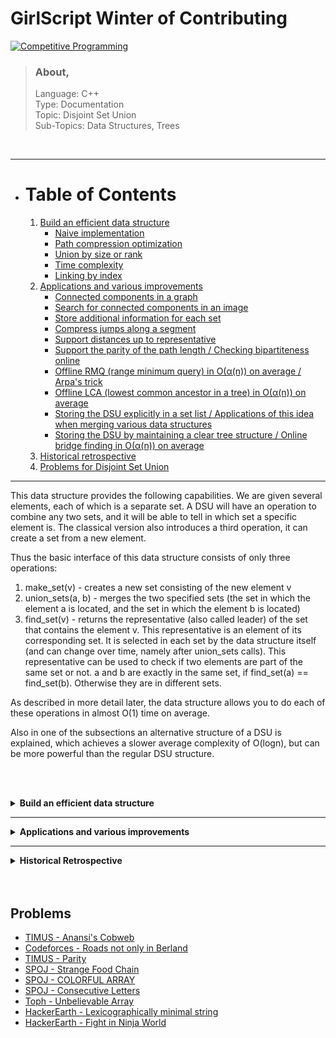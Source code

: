 # GirlScript Winter of Contributing

[![Competitive Programming](https://img.shields.io/badge/Competitive%20Programming-Data%20Structures%20--%20Trees-orange?style=for-the-badge&logo=github)](https://github.com/girlscript/winter-of-contributing/blob/main/Competitive_Programming/Union%20Find/Disjoint_Set_Union.md)

>### About, 
> Language: C++ <br>
> Type: Documentation <br>
> Topic: Disjoint Set Union <br>
> Sub-Topics: Data Structures, Trees <br>

<br>
<hr>

- # Table of Contents
    1. [Build an efficient data structure](#build-an-efficient-data-structure)
        - [Naive implementation](#naive-implementation)
        - [Path compression optimization](#path-compression-optimization)
        - [Union by size or rank](#union-by-size-or-rank)
        - [Time complexity](#time-complexity)
        - [Linking by index](#linking-by-index)
    2. [Applications and various improvements](#applications-and-various-improvements)
        - [Connected components in a graph](#connected-components-in-a-graph)
        - [Search for connected components in an image](#search-for-connected-components-in-an-image)
        - [Store additional information for each set](#store-additional-information-for-each-set)
        - [Compress jumps along a segment](#compress-jumps-along-a-segment)
        - [Support distances up to representative](#support-distances-up-to-representative)
        - [Support the parity of the path length / Checking bipartiteness online](#support-the-parity-of-the-path)
        - [Offline RMQ (range minimum query) in O(α(n)) on average / Arpa's trick](#arpa-trick)
        - [Offline LCA (lowest common ancestor in a tree) in O(α(n)) on average](#offline-lowest-common-ancestor-in-a-tree)
        - [Storing the DSU explicitly in a set list / Applications of this idea when merging various data structures](#storing-the-dsu-explicitly-in-a-set-list)
        - [Storing the DSU by maintaining a clear tree structure / Online bridge finding in O(α(n)) on average](#storing-the-dsu-by-maintaining-a-clear-tree-structure)
    3. [Historical retrospective](#historical-retrospective)
    4. [Problems for Disjoint Set Union](#problems)

<hr>



This data structure provides the following capabilities. We are given several elements, each of which is a separate set. A DSU will have an operation to combine any two sets, and it will be able to tell in which set a specific element is. The classical version also introduces a third operation, it can create a set from a new element.

Thus the basic interface of this data structure consists of only three operations:

1. make_set(v) - creates a new set consisting of the new element v
2. union_sets(a, b) - merges the two specified sets (the set in which the element a is located, and the set in which the element b is located)
3. find_set(v) - returns the representative (also called leader) of the set that contains the element v. This representative is an element of its corresponding set. It is selected in each set by the data structure itself (and can change over time, namely after union_sets calls). This representative can be used to check if two elements are part of the same set or not. a and b are exactly in the same set, if find_set(a) == find_set(b). Otherwise they are in different sets.

As described in more detail later, the data structure allows you to do each of these operations in almost O(1) time on average.

Also in one of the subsections an alternative structure of a DSU is explained, which achieves a slower average complexity of O(logn), but can be more powerful than the regular DSU structure.

<br><br>
<details>
    <summary><b>Build an efficient data structure</b></summary><br><br>
    
We will store the sets in the form of trees: each tree will correspond to one set. And the root of the tree will be the representative/leader of the set.

In the following image you can see the representation of such trees.

Example-image of the set representation with trees

In the beginning, every element starts as a single set, therefore each vertex is its own tree. Then we combine the set containing the element 1 and the set containing the element 2. Then we combine the set containing the element 3 and the set containing the element 4. And in the last step, we combine the set containing the element 1 and the set containing the element 3.

For the implementation this means that we will have to maintain an array parent that stores a reference to its immediate ancestor in the tree.

- ### Naive implementation
  We can already write the first implementation of the Disjoint Set Union data structure. It will be pretty inefficient at first, but later we can improve it using two optimizations, so that it will take nearly constant time for each function call.

  As we said, all the information about the sets of elements will be kept in an array parent.

  To create a new set (operation make_set(v)), we simply create a tree with root in the vertex v, meaning that it is its own ancestor.

  To combine two sets (operation union_sets(a, b)), we first find the representative of the set in which a is located, and the representative of the set in which b is located. If the representatives are identical, that we have nothing to do, the sets are already merged. Otherwise, we can simply specify that one of the representatives is the parent of the other representative - thereby combining the two trees.

  Finally the implementation of the find representative function (operation find_set(v)): we simply climb the ancestors of the vertex v until we reach the root, i.e. a vertex such that the reference to the ancestor leads to itself. This operation is easily implemented recursively.

  ```cpp
  void make_set(int v) {
      parent[v] = v;
  }

  int find_set(int v) {
      if (v == parent[v])
          return v;
      return find_set(parent[v]);
  }

  void union_sets(int a, int b) {
      a = find_set(a);
      b = find_set(b);
      if (a != b)
          parent[b] = a;
  }
  ```

  However this implementation is inefficient. It is easy to construct an example, so that the trees degenerate into long chains. In that case each call find_set(v) can take O(n) time.

  This is far away from the complexity that we want to have (nearly constant time). Therefore we will consider two optimizations that will allow to significantly accelerate the work.

- ### Path compression optimization
  This optimization is designed for speeding up find_set.

  If we call find_set(v) for some vertex v, we actually find the representative p for all vertices that we visit on the path between v and the actual representative p. The trick is to make the paths for all those nodes shorter, by setting the parent of each visited vertex directly to p.

  You can see the operation in the following image. On the left there is a tree, and on the right side there is the compressed tree after calling find_set(7), which shortens the paths for the visited nodes 7, 5, 3 and 2.

  Path compression of call find_set(7)

  The new implementation of find_set is as follows:

  ```cpp
  int find_set(int v) {
      if (v == parent[v])
          return v;
      return parent[v] = find_set(parent[v]);
  }
  ```

  The simple implementation does what was intended: first find the representative of the set (root vertex), and then in the process of stack unwinding the visited nodes are attached directly to the representative.

  This simple modification of the operation already achieves the time complexity O(logn) per call on average (here without proof). There is a second modification, that will make it even faster.

- ### Union by size or rank
  In this optimization we will change the union_set operation. To be precise, we will change which tree gets attached to the other one. In the naive implementation the second tree always got attached to the first one. In practice that can lead to trees containing chains of length O(n). With this optimization we will avoid this by choosing very carefully which tree gets attached.

  There are many possible heuristics that can be used. Most popular are the following two approaches: In the first approach we use the size of the trees as rank, and in the second one we use the depth of the tree (more precisely, the upper bound on the tree depth, because the depth will get smaller when applying path compression).

  In both approaches the essence of the optimization is the same: we attach the tree with the lower rank to the one with the bigger rank.

  Here is the implementation of union by size:
  ```cpp
  void make_set(int v) {
      parent[v] = v;
      size[v] = 1;
  }

  void union_sets(int a, int b) {
      a = find_set(a);
      b = find_set(b);
      if (a != b) {
          if (size[a] < size[b])
              swap(a, b);
          parent[b] = a;
          size[a] += size[b];
      }
  }
  ```

  And here is the implementation of union by rank based on the depth of the trees:
  ```cpp
  void make_set(int v) {
      parent[v] = v;
      rank[v] = 0;
  }

  void union_sets(int a, int b) {
      a = find_set(a);
      b = find_set(b);
      if (a != b) {
          if (rank[a] < rank[b])
              swap(a, b);
          parent[b] = a;
          if (rank[a] == rank[b])
              rank[a]++;
      }
  }
  ```
  Both optimizations are equivalent in terms of time and space complexity. So in practice you can use any of them.

- ### Time complexity
  As mentioned before, if we combine both optimizations - path compression with union by size / rank - we will reach nearly constant time queries. It turns out, that the final amortized time complexity is O(α(n)), where α(n) is the inverse Ackermann function, which grows very slowly. In fact it grows so slowly, that it doesn't exceed 4 for all reasonable n (approximately n<10600).

  Amortized complexity is the total time per operation, evaluated over a sequence of multiple operations. The idea is to guarantee the total time of the entire sequence, while allowing single operations to be much slower then the amortized time. E.g. in our case a single call might take O(logn) in the worst case, but if we do m such calls back to back we will end up with an average time of O(α(n)).

  We will also not present a proof for this time complexity, since it is quite long and complicated.

  Also, it's worth mentioning that DSU with union by size / rank, but without path compression works in O(logn) time per query.

- ### Linking by index
  Both union by rank and union by size require that you store additional data for each set, and maintain these values during each union operation. There exist also a randomized algorithm, that simplifies the union operation a little bit: linking by index.

  We assign each set a random value called the index, and we attach the set with the smaller index to the one with the larger one. It is likely that a bigger set will have a bigger index than the smaller set, therefore this operation is closely related to union by size. In fact it can be proven, that this operation has the same time complexity as union by size. However in practice it is slightly slower than union by size.

  You can find a proof of the complexity and even more union techniques here.
  ```cpp
  void make_set(int v) {
      parent[v] = v;
      index[v] = rand();
  }

  void union_sets(int a, int b) {
      a = find_set(a);
      b = find_set(b);
      if (a != b) {
          if (index[a] < index[b])
              swap(a, b);
          parent[b] = a;
      }
  }
  ```
  It's a common misconception that just flipping a coin, to decide which set we attach to the other, has the same complexity. However that's not true. The paper linked above conjectures that coin-flip linking combined with path compression has complexity Ω(nlognloglogn). And in benchmarks it performs a lot worse than union by size/rank or linking by index.
  ```cpp
  void union_sets(int a, int b) {
      a = find_set(a);
      b = find_set(b);
      if (a != b) {
          if (rand() % 2)
              swap(a, b);
          parent[b] = a;
      }
  }
  ```

</details>
<hr>
<details>
  <summary><b>Applications and various improvements</b></summary><br><br>
          
In this section we consider several applications of the data structure, both the trivial uses and some improvements to the data structure.

- ### Connected components in a graph
  This is one of the obvious applications of DSU.

  Formally the problem is defined in the following way: Initially we have an empty graph. We have to add vertices and undirected edges, and answer queries of the form (a,b) - "are the vertices a and b in the same connected component of the graph?"

  Here we can directly apply the data structure, and get a solution that handles an addition of a vertex or an edge and a query in nearly constant time on average.

  This application is quite important, because nearly the same problem appears in Kruskal's algorithm for finding a minimum spanning tree. Using DSU we can improve the O(mlogn+n2) complexity to O(mlogn).

- ### Search for connected components in an image
  One of the applications of DSU is the following task: there is an image of n×m pixels. Originally all are white, but then a few black pixels are drawn. You want to determine the size of each white connected component in the final image.

  For the solution we simply iterate over all white pixels in the image, for each cell iterate over its four neighbors, and if the neighbor is white call union_sets. Thus we will have a DSU with nm nodes corresponding to image pixels. The resulting trees in the DSU are the desired connected components.

  The problem can also be solved by DFS or BFS, but the method described here has an advantage: it can process the matrix row by row (i.e. to process a row we only need the previous and the current row, and only need a DSU built for the elements of one row) in O(min(n,m)) memory.

- ### Store additional information for each set
  DSU allows you to easily store additional information in the sets.

  A simple example is the size of the sets: storing the sizes was already described in the Union by size section (the information was stored by the current representative of the set).

  In the same way - by storing it at the representative nodes - you can also store any other information about the sets.

- ### Compress jumps along a segment
  One common application of the DSU is the following: There is a set of vertices, and each vertex has an outgoing edge to another vertex. With DSU you can find the end point, to which we get after following all edges from a given starting point, in almost constant time.

  A good example of this application is the problem of painting subarrays. We have a segment of length L, each element initially has the color 0. We have to repaint the subarray [l,r] with the color c for each query (l,r,c). At the end we want to find the final color of each cell. We assume that we know all the queries in advance, i.e. the task is offline.

  For the solution we can make a DSU, which for each cell stores a link to the next unpainted cell. Thus initially each cell points to itself. After painting one requested repaint of a segment, all cells from that segment will point to the cell after the segment.

  Now to solve this problem, we consider the queries in the reverse order: from last to first. This way when we execute a query, we only have to paint exactly the unpainted cells in the subarray [l,r]. All other cells already contain their final color. To quickly iterate over all unpainted cells, we use the DSU. We find the left-most unpainted cell inside of a segment, repaint it, and with the pointer we move to the next empty cell to the right.

  Here we can use the DSU with path compression, but we cannot use union by rank / size (because it is important who becomes the leader after the merge). Therefore the complexity will be O(logn) per union (which is also quite fast).

  Implementation:
  ```cpp
  for (int i = 0; i <= L; i++) {
      make_set(i);
  }

  for (int i = m-1; i >= 0; i--) {
      int l = query[i].l;
      int r = query[i].r;
      int c = query[i].c;
      for (int v = find_set(l); v <= r; v = find_set(v)) {
          answer[v] = c;
          parent[v] = v + 1;
      }
  }
  ```
  There is one optimization: We can use union by rank, if we store the next unpainted cell in an additional array end[]. Then we can merge two sets into one ranked according to their heuristics, and we obtain the solution in O(α(n)).

- ### Support distances up to representative
  Sometimes in specific applications of the DSU you need to maintain the distance between a vertex and the representative of its set (i.e. the path length in the tree from the current node to the root of the tree).

  If we don't use path compression, the distance is just the number of recursive calls. But this will be inefficient.

  However it is possible to do path compression, if we store the distance to the parent as additional information for each node.

  In the implementation it is convenient to use an array of pairs for parent[] and the function find_set now returns two numbers: the representative of the set, and the distance to it.
  ```cpp
  void make_set(int v) {
      parent[v] = make_pair(v, 0);
      rank[v] = 0;
  }

  pair<int, int> find_set(int v) {
      if (v != parent[v].first) {
          int len = parent[v].second;
          parent[v] = find_set(parent[v].first);
          parent[v].second += len;
      }
      return parent[v];
  }

  void union_sets(int a, int b) {
      a = find_set(a).first;
      b = find_set(b).first;
      if (a != b) {
          if (rank[a] < rank[b])
              swap(a, b);
          parent[b] = make_pair(a, 1);
          if (rank[a] == rank[b])
              rank[a]++;
      }
  }
  ```

- ### Support the parity of the path length
  In the same way as computing the path length to the leader, it is possible to maintain the parity of the length of the path before him. Why is this application in a separate paragraph?

  The unusual requirement of storing the parity of the path comes up in the following task: initially we are given an empty graph, it can be added edges, and we have to answer queries of the form "is the connected component containing this vertex bipartite?".

  To solve this problem, we make a DSU for storing of the components and store the parity of the path up to the representative for each vertex. Thus we can quickly check if adding an edge leads to a violation of the bipartiteness or not: namely if the ends of the edge lie in the same connected component and have the same parity length to the leader, then adding this edge will produce a cycle of odd length, and the component will lose the bipartiteness property.

  The only difficulty that we face is to compute the parity in the union_find method.

  If we add an edge (a,b) that connects two connected components into one, then when you attach one tree to another we need to adjust the parity.

  Let's derive a formula, which computes the parity issued to the leader of the set that will get attached to another set. Let x be the parity of the path length from vertex a up to its leader A, and y as the parity of the path length from vertex b up to its leader B, and t the desired parity that we have to assign to B after the merge. The path contains the of the three parts: from B to b, from b to a, which is connected by one edge and therefore has parity 1, and from a to A. Therefore we receive the formula (⊕ denotes the XOR operation):

  t=x⊕y⊕1
  Thus regardless of how many joins we perform, the parity of the edges is carried from on leader to another.

  We give the implementation of the DSU that supports parity. As in the previous section we use a pair to store the ancestor and the parity. In addition for each set we store in the array bipartite[] whether it is still bipartite or not.
  ```cpp
  void make_set(int v) {
      parent[v] = make_pair(v, 0);
      rank[v] = 0;
      bipartite[v] = true;
  }

  pair<int, int> find_set(int v) {
      if (v != parent[v].first) {
          int parity = parent[v].second;
          parent[v] = find_set(parent[v].first);
          parent[v].second ^= parity;
      }
      return parent[v];
  }

  void add_edge(int a, int b) {
      pair<int, int> pa = find_set(a);
      a = pa.first;
      int x = pa.second;

      pair<int, int> pb = find_set(b);
      b = pb.first;
      int y = pb.second;

      if (a == b) {
          if (x == y)
              bipartite[a] = false;
      } else {
          if (rank[a] < rank[b])
              swap (a, b);
          parent[b] = make_pair(a, x^y^1);
          bipartite[a] &= bipartite[b];
          if (rank[a] == rank[b])
              ++rank[a];
      }
  }

  bool is_bipartite(int v) {
      return bipartite[find_set(v).first];
  }
  ```

- ### Arpa Trick
  We are given an array a[] and we have to compute some minima in given segments of the array.

  The idea to solve this problem with DSU is the following: We will iterate over the array and when we are at the ith element we will answer all queries (L, R) with R == i. To do this efficiently we will keep a DSU using the first i elements with the following structure: the parent of an element is the next smaller element to the right of it. Then using this structure the answer to a query will be the a[find_set(L)], the smallest number to the right of L.

  This approach obviously only works offline, i.e. if we know all queries beforehand.

  It is easy to see that we can apply path compression. And we can also use Union by rank, if we store the actual leader in an separate array.
  ```cpp
  struct Query {
      int L, R, idx;
  };

  vector<int> answer;
  vector<vector<Query>> container;
  container[i] contains all queries with R == i.

  stack<int> s;
  for (int i = 0; i < n; i++) {
      while (!s.empty() && a[s.top()] > a[i]) {
          parent[s.top()] = i;
          s.pop();
      }
      s.push(i);
      for (Query q : container[i]) {
          answer[q.idx] = a[find_set(q.L)];
      }
  }
  ```
  Nowadays this algorithm is known as Arpa's trick. It is named after AmirReza Poorakhavan, who independently discovered and popularized this technique. Although this algorithm existed already before his discovery.

- ### Offline Lowest Common Ancestor in a Tree
  The algorithm for finding the LCA is discussed in the article Lowest Common Ancestor - Tarjan's off-line algorithm. This algorithm compares favorable with other algorithms for finding the LCA due to its simplicity (especially compared to an optimal algorithm like the one from Farach-Colton and Bender).

-  ### Storing the DSU explicitly in a set list
  One of the alternative ways of storing the DSU is the preservation of each set in the form of an explicitly stored list of its elements. At the same time each element also stores the reference to the representative of his set.

  At first glance this looks like an inefficient data structure: by combining two sets we will have to add one list to the end of another and have to update the leadership in all elements of one of the lists.

  However it turns out, the use of a weighting heuristic (similar to Union by size) can significantly reduce the asymptotic complexity: O(m+nlogn) to perform m queries on the n elements.

  Under weighting heuristic we mean, that we will always add the smaller of the two sets to the bigger set. Adding one set to another is easy to implement in union_sets and will take time proportional to the size of the added set. And the search for the leader in find_set will take O(1) with this method of storing.

  Let us prove the time complexity O(m+nlogn) for the execution of m queries. We will fix an arbitrary element x and count how often it was touched in the merge operation union_sets. When the element x gets touched the first time, the size of the new set will be at least 2. When it gets touched the second time, the resulting set will have size of at least 4, because the smaller set gets added to the bigger one. And so on. This means, that x can only be moved in at most logn merge operations. Thus the sum over all vertices gives O(nlogn) plus O(1) for each request.

  Here is an implementation:
  ```cpp
  vector<int> lst[MAXN];
  int parent[MAXN];

  void make_set(int v) {
      lst[v] = vector<int>(1, v);
      parent[v] = v;
  }

  int find_set(int v) {
      return parent[v];
  }

  void union_sets(int a, int b) {
      a = find_set(a);
      b = find_set(b);
      if (a != b) {
          if (lst[a].size() < lst[b].size())
              swap(a, b);
          while (!lst[b].empty()) {
              int v = lst[b].back();
              lst[b].pop_back();
              parent[v] = a;
              lst[a].push_back (v);
          }
      }
  }
  ```
  This idea of adding the smaller part to a bigger part can also be used in a lot of solutions that have nothing to do with DSU.

  For example consider the following problem: we are given a tree, each leaf has a number assigned (same number can appear multiple times on different leaves). We want to compute the number of different numbers in the subtree for every node of the tree.

  Applying to this task the same idea it is possible to obtain this solution: we can implement a DFS, which will return a pointer to a set of integers - the list of numbers in that subtree. Then to get the answer for the current node (unless of course it is a leaf), we call DFS for all children of that node, and merge all the received sets together. The size of the resulting set will be the answer for the current node. To efficiently combine multiple sets we just apply the above-described recipe: we merge the sets by simply adding smaller ones to larger. In the end we get a O(nlog2n) solution, because one number will only added to a set at most O(logn) times.

- ### Storing the DSU by maintaining a clear tree structure
  One of the most powerful applications of DSU is that it allows you to store both as compressed and uncompressed trees. The compressed form can be used for merging of trees and for the verification if two vertices are in the same tree, and the uncompressed form can be used - for example - to search for paths between two given vertices, or other traversals of the tree structure.

  In the implementation this means that in addition to the compressed ancestor array parent[] we will need to keep the array of uncompressed ancestors real_parent[]. It is trivial that maintaining this additional array will not worsen the complexity: changes in it only occur when we merge two trees, and only in one element.

  On the other hand when applied in practice, we often need to connect trees using a specified edge other that using the two root nodes. This means that we have no other choice but to re-root one of the trees (make the ends of the edge the new root of the tree).

  At first glance it seems that this re-rooting is very costly and will greatly worsen the time complexity. Indeed, for rooting a tree at vertex v we must go from the vertex to the old root and change directions in parent[] and real_parent[] for all nodes on that path.

  However in reality it isn't so bad, we can just re-root the smaller of the two trees similar to the ideas in the previous sections, and get O(logn) on average.

  More details (including proof of the time complexity) can be found in the article Finding Bridges Online.

</details>
<hr>
<details>
    <summary><b>Historical Retrospective</b></summary><br><br>
               
The data structure DSU has been known for a long time.

This way of storing this structure in the form of a forest of trees was apparently first described by Galler and Fisher in 1964 (Galler, Fisher, "An Improved Equivalence Algorithm), however the complete analysis of the time complexity was conducted much later.

The optimizations path compression and Union by rank has been developed by McIlroy and Morris, and independently of them also by Tritter.

Hopcroft and Ullman showed in 1973 the time complexity O(log⋆n) (Hopcroft, Ullman "Set-merging algorithms") - here log⋆ is the iterated logarithm (this is a slow-growing function, but still not as slow as the inverse Ackermann function).

For the first time the evaluation of O(α(n)) was shown in 1975 (Tarjan "Efficiency of a Good But Not Linear Set Union Algorithm"). Later in 1985 he, along with Leeuwen, published multiple complexity analyses for several different rank heuristics and ways of compressing the path (Tarjan, Leeuwen "Worst-case Analysis of Set Union Algorithms").

Finally in 1989 Fredman and Sachs proved that in the adopted model of computation any algorithm for the disjoint set union problem has to work in at least O(α(n)) time on average (Fredman, Saks, "The cell probe complexity of dynamic data structures").

However it should also be noted, that there are several articles disputing this provisional valuation and asserting that the DSU with path compression and Union by rank runs in O(1) time on average (Zhang "The Union-Find Problem Is Linear", Wu, Otoo "A Simpler Proof of the Average Case Complexity of Union-Find with Path Compression").
                  
</details>
<br><br>
              
## Problems

* [TIMUS - Anansi's Cobweb](http://acm.timus.ru/problem.aspx?space=1&num=1671)
* [Codeforces - Roads not only in Berland](http://codeforces.com/contest/25/problem/D)
* [TIMUS - Parity](http://acm.timus.ru/problem.aspx?space=1&num=1003)
* [SPOJ - Strange Food Chain](http://www.spoj.com/problems/CHAIN/)
* [SPOJ - COLORFUL ARRAY](https://www.spoj.com/problems/CLFLARR/)
* [SPOJ - Consecutive Letters](https://www.spoj.com/problems/CONSEC/)
* [Toph - Unbelievable Array](https://toph.co/p/unbelievable-array)
* [HackerEarth - Lexicographically minimal string](https://www.hackerearth.com/practice/data-structures/disjoint-data-strutures/basics-of-disjoint-data-structures/practice-problems/algorithm/lexicographically-minimal-string-6edc1406/description/)
* [HackerEarth - Fight in Ninja World](https://www.hackerearth.com/practice/algorithms/graphs/breadth-first-search/practice-problems/algorithm/containers-of-choclates-1/)


